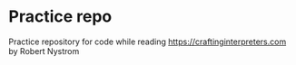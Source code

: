 # Practice repo
Practice repository for code while reading https://craftinginterpreters.com by Robert Nystrom
